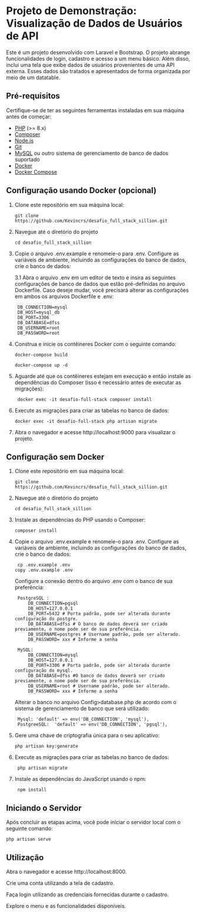 # Projeto de Demonstração: Visualização de Dados de Usuários de API

Este é um projeto desenvolvido com Laravel e Bootstrap. O projeto abrange funcionalidades de login, cadastro e acesso a um menu básico. Além disso, inclui uma tela que exibe dados de usuários provenientes de uma API externa. Esses dados são tratados e apresentados de forma organizada por meio de um datatable.

## Pré-requisitos

Certifique-se de ter as seguintes ferramentas instaladas em sua máquina antes de começar:

- [PHP](https://www.php.net/downloads.php) (>= 8.x)
- [Composer](https://getcomposer.org/download/)
- [Node.js](https://nodejs.org/en/download/)
- [Git](https://git-scm.com/downloads)
- [MySQL](https://dev.mysql.com/downloads/installer/) ou outro sistema de gerenciamento de banco de dados suportado
- [Docker](https://docs.docker.com/get-docker/)
- [Docker Compose](https://docs.docker.com/compose/install/) 

## Configuração usando Docker (opcional)

1. Clone este repositório em sua máquina local:

       git clone https://github.com/Kevincrs/desafio_full_stack_sillion.git

2. Navegue até o diretório do projeto

       cd desafio_full_stack_sillion
    
3. Copie o arquivo .env.example e renomeie-o para .env. Configure as variáveis de ambiente, incluindo as configurações do banco de dados, crie o banco de dados:
   
    3.1 Abra o arquivo .env em um editor de texto e insira as seguintes configurações de banco de dados que estão pré-definidas no arquivo Dockerfile. Caso deseje mudar, você precisará alterar as configurações em ambos os arquivos Dockerfile e .env:

        DB_CONNECTION=mysql
        DB_HOST=mysql_db
        DB_PORT=3306
        DB_DATABASE=dfss
        DB_USERNAME=root
        DB_PASSWORD=root

4. Construa e inicie os contêineres Docker com o seguinte comando:

       docker-compose build

       docker-compose up -d

5. Aguarde até que os contêineres estejam em execução e então instale as dependências do Composer (isso é necessário antes de executar as migrações):
        
        docker exec -it desafio-full-stack composer install


6. Execute as migrações para criar as tabelas no banco de dados:

       docker exec -it desafio-full-stack php artisan migrate

7. Abra o navegador e acesse http://localhost:9000 para visualizar o projeto.

## Configuração sem Docker

1. Clone este repositório em sua máquina local:

       git clone https://github.com/Kevincrs/desafio_full_stack_sillion.git

2. Navegue até o diretório do projeto

       cd desafio_full_stack_sillion

3. Instale as dependências do PHP usando o Composer:

       composer install

4. Copie o arquivo .env.example e renomeie-o para .env. Configure as variáveis de ambiente, incluindo as configurações do banco de dados, crie o banco de dados:
   
        cp .env.example .env
       copy .env.example .env

    Configure a conexão dentro do arquivo .env com o banco de sua preferência:

        PostgreSQL : 
            DB_CONNECTION=pgsql
            DB_HOST=127.0.0.1
            DB_PORT=5432 # Porta padrão, pode ser alterada durante configuração do postgre.
            DB_DATABASE=dfss # O banco de dados deverá ser criado previamente, o nome pode ser de sua preferência.
            DB_USERNAME=postgres # Username padrão, pode ser alterado.
            DB_PASSWORD= xxx # Informe a senha

        MySQL: 
            DB_CONNECTION=mysql
            DB_HOST=127.0.0.1
            DB_PORT=3306 # Porta padrão, pode ser alterada durante configuração do mysql.
            DB_DATABASE=dfss #O banco de dados deverá ser criado previamente, o nome pode ser de sua preferência.
            DB_USERNAME=root # Username padrão, pode ser alterado.
            DB_PASSWORD= xxx # Informe a senha

    Alterar o banco no arquivo Config>database.php de acordo com o sistema de gerenciamento de banco que será utilizado:

        Mysql: 'default' => env('DB_CONNECTION', 'mysql'),
        PostgreeSQL:  'default' => env('DB_CONNECTION', 'pgsql'),

5. Gere uma chave de criptografia única para o seu aplicativo:
   
       php artisan key:generate

6. Execute as migrações para criar as tabelas no banco de dados:

        php artisan migrate

7. Instale as dependências do JavaScript usando o npm:

        npm install


## Iniciando o Servidor

Após concluir as etapas acima, você pode iniciar o servidor local com o seguinte comando:

    php artisan serve


## Utilização

Abra o navegador e acesse http://localhost:8000.

Crie uma conta utilizando a tela de cadastro.

Faça login utilizando as credenciais fornecidas durante o cadastro.

Explore o menu e as funcionalidades disponíveis.

